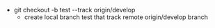 * git checkout -b test --track origin/develop
  * create local branch test that track remote origin/develop branch
